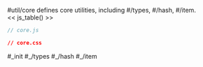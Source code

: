 #util/core defines core utilities, including #/types, #/hash, #/item.  
<< js_table() >>

```js_removed:core.js
// core.js
```

```css_removed:core.css
// core.css
```

<p> #_init #_/types #_/hash #_/item
